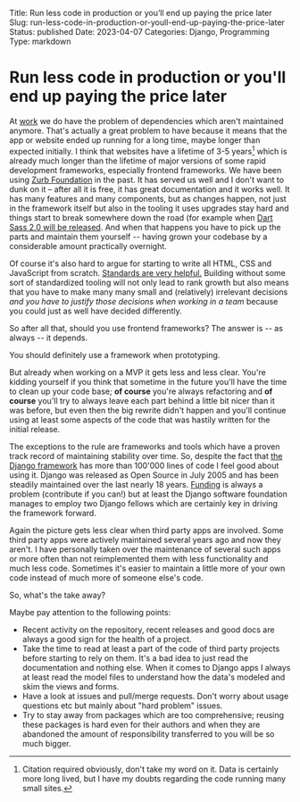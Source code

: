 Title: Run less code in production or you’ll end up paying the price later
Slug: run-less-code-in-production-or-youll-end-up-paying-the-price-later
Status: published
Date: 2023-04-07
Categories: Django, Programming
Type: markdown

# Run less code in production or you'll end up paying the price later

At [work](https://feinheit.ch/) we do have the problem of dependencies which aren't maintained anymore. That's actually a great problem to have because it means that the app or website ended up running for a long time, maybe longer than expected initially. I think that websites have a lifetime of 3-5 years[^lifetime] which is already much longer than the lifetime of major versions of some rapid development frameworks, especially frontend frameworks. We have been using [Zurb Foundation](https://get.foundation/) in the past. It has served us well and I don't want to dunk on it – after all it is free, it has great documentation and it works well. It has many features and many components, but as changes happen, not just in the framework itself but also in the tooling it uses upgrades stay hard and things start to break somewhere down the road (for example when [Dart Sass 2.0 will be released](https://github.com/sass/dart-sass). And when that happens you have to pick up the parts and maintain them yourself -- having grown your codebase by a considerable amount practically overnight.

Of course it's also hard to argue for starting to write all HTML, CSS and JavaScript from scratch. [Standards are very helpful.](https://406.ch/writing/flake8-and-value-standards/) Building without some sort of standardized tooling will not only lead to rank growth but also means that you have to make many many small and (relatively) irrelevant decisions _and you have to justify those decisions when working in a team_ because you could just as well have decided differently.

So after all that, should you use frontend frameworks? The answer is -- as always -- it depends.

You should definitely use a framework when prototyping.

But already when working on a MVP it gets less and less clear. You're kidding yourself if you think that sometime in the future you'll have the time to clean up your code base; **of course** you're always refactoring and **of course** you'll try to always leave each part behind a little bit nicer than it was before, but even then the big rewrite didn't happen and you'll continue using at least some aspects of the code that was hastily written for the initial release.

The exceptions to the rule are frameworks and tools which have a proven track record of maintaining stability over time. So, despite the fact that [the Django framework](https://www.djangoproject.com/) has more than 100'000 lines of code I feel good about using it. Django was released as Open Source in July 2005 and has been steadily maintained over the last nearly 18 years. [Funding](https://www.djangoproject.com/fundraising/) is always a problem (contribute if you can!) but at least the Django software foundation manages to employ two Django fellows which are certainly key in driving the framework forward.

Again the picture gets less clear when third party apps are involved. Some third party apps were actively maintained several years ago and now they aren't. I have personally taken over the maintenance of several such apps or more often than not reimplemented them with less functionality and much less code. Sometimes it's easier to maintain a little more of your own code instead of much more of someone else's code.

So, what's the take away?

Maybe pay attention to the following points:

- Recent activity on the repository, recent releases and good docs are always a good sign for the health of a project.
- Take the time to read at least a part of the code of third party projects before starting to rely on them. It's a bad idea to just read the documentation and nothing else. When it comes to Django apps I always at least read the model files to understand how the data's modeled and skim the views and forms.
- Have a look at issues and pull/merge requests. Don't worry about usage questions etc but mainly about "hard problem" issues.
- Try to stay away from packages which are too comprehensive; reusing these packages is hard even for their authors and when they are abandoned the amount of responsibility transferred to you will be so much bigger.

[^lifetime]: Citation required obviously, don't take my word on it. Data is certainly more long lived, but I have my doubts regarding the code running many small sites.
